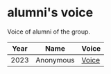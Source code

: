 # alumni's voice
Voice  of alumni of the group.

| Year | Name | Voice |
| ---- | ---- | ----- |
| 2023 | Anonymous | [Voice](2023/Master_Student_001.md) |
